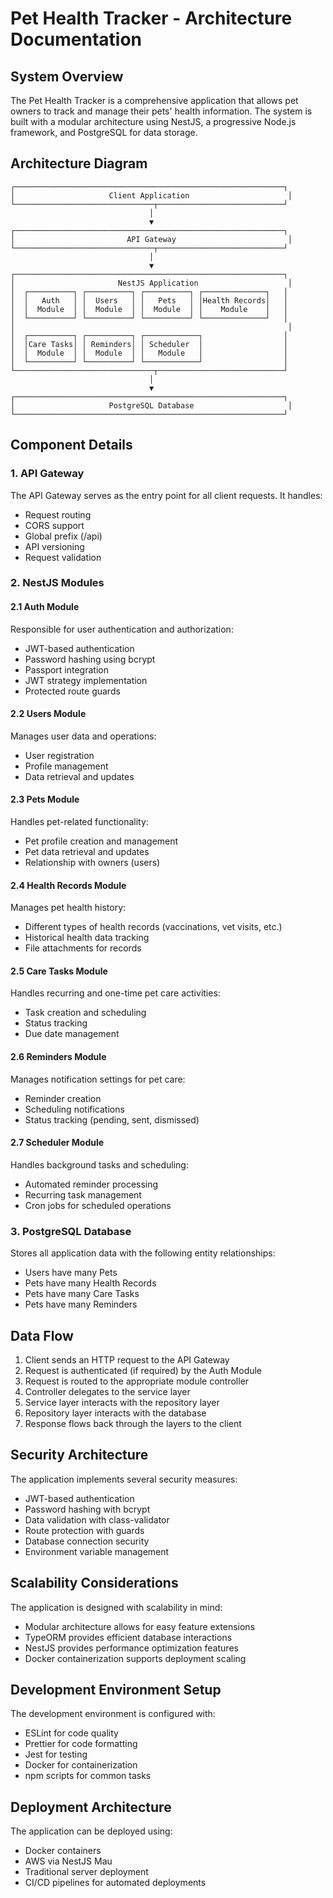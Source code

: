 # Pet Health Tracker - Architecture Documentation

## System Overview

The Pet Health Tracker is a comprehensive application that allows pet owners to track and manage their pets' health information. The system is built with a modular architecture using NestJS, a progressive Node.js framework, and PostgreSQL for data storage.

## Architecture Diagram

```
┌────────────────────────────────────────────────────────────┐
│                     Client Application                      │
└───────────────────────────────┬────────────────────────────┘
                               │
                               ▼
┌────────────────────────────────────────────────────────────┐
│                         API Gateway                         │
└───────────────────────────────┬────────────────────────────┘
                               │
                               ▼
┌────────────────────────────────────────────────────────────┐
│                       NestJS Application                    │
│  ┌──────────┐ ┌──────────┐ ┌──────────┐ ┌──────────────┐   │
│  │   Auth   │ │  Users   │ │   Pets   │ │Health Records│   │
│  │  Module  │ │  Module  │ │  Module  │ │    Module    │   │
│  └──────────┘ └──────────┘ └──────────┘ └──────────────┘   │
│                                                             │
│  ┌──────────┐ ┌──────────┐ ┌────────────┐                  │
│  │Care Tasks│ │ Reminders│ │ Scheduler  │                  │
│  │  Module  │ │  Module  │ │   Module   │                  │
│  └──────────┘ └──────────┘ └────────────┘                  │
└───────────────────────────────┬────────────────────────────┘
                               │
                               ▼
┌────────────────────────────────────────────────────────────┐
│                     PostgreSQL Database                     │
└────────────────────────────────────────────────────────────┘
```

## Component Details

### 1. API Gateway

The API Gateway serves as the entry point for all client requests. It handles:

- Request routing
- CORS support
- Global prefix (/api)
- API versioning
- Request validation

### 2. NestJS Modules

#### 2.1 Auth Module

Responsible for user authentication and authorization:

- JWT-based authentication
- Password hashing using bcrypt
- Passport integration
- JWT strategy implementation
- Protected route guards

#### 2.2 Users Module

Manages user data and operations:

- User registration
- Profile management
- Data retrieval and updates

#### 2.3 Pets Module

Handles pet-related functionality:

- Pet profile creation and management
- Pet data retrieval and updates
- Relationship with owners (users)

#### 2.4 Health Records Module

Manages pet health history:

- Different types of health records (vaccinations, vet visits, etc.)
- Historical health data tracking
- File attachments for records

#### 2.5 Care Tasks Module

Handles recurring and one-time pet care activities:

- Task creation and scheduling
- Status tracking
- Due date management

#### 2.6 Reminders Module

Manages notification settings for pet care:

- Reminder creation
- Scheduling notifications
- Status tracking (pending, sent, dismissed)

#### 2.7 Scheduler Module

Handles background tasks and scheduling:

- Automated reminder processing
- Recurring task management
- Cron jobs for scheduled operations

### 3. PostgreSQL Database

Stores all application data with the following entity relationships:

- Users have many Pets
- Pets have many Health Records
- Pets have many Care Tasks
- Pets have many Reminders

## Data Flow

1. Client sends an HTTP request to the API Gateway
2. Request is authenticated (if required) by the Auth Module
3. Request is routed to the appropriate module controller
4. Controller delegates to the service layer
5. Service layer interacts with the repository layer
6. Repository layer interacts with the database
7. Response flows back through the layers to the client

## Security Architecture

The application implements several security measures:

- JWT-based authentication
- Password hashing with bcrypt
- Data validation with class-validator
- Route protection with guards
- Database connection security
- Environment variable management

## Scalability Considerations

The application is designed with scalability in mind:

- Modular architecture allows for easy feature extensions
- TypeORM provides efficient database interactions
- NestJS provides performance optimization features
- Docker containerization supports deployment scaling

## Development Environment Setup

The development environment is configured with:

- ESLint for code quality
- Prettier for code formatting
- Jest for testing
- Docker for containerization
- npm scripts for common tasks

## Deployment Architecture

The application can be deployed using:

- Docker containers
- AWS via NestJS Mau
- Traditional server deployment
- CI/CD pipelines for automated deployments
